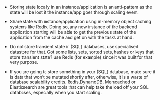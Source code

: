- Storing state locally in an instance/application is an anti-pattern as the state will be lost if the instance/app goes through scaling event.
- Share state with instance/application using in-memory object caching systems like Redis. Doing so, any new instance of the backend application starting will be able to get the previous state of the application from the cache and get on with the tasks at hand.
- Do not store transient state in (SQL) databases, use specialised datastore for that. Got some lists, sets, sorted sets, hashes or keys that store transient state? use Redis (for example) since it was built for that very purpose.

- If you are going to store something in your (SQL) database, make sure it is data that won’t be mutated shortly after, otherwise, it is a waste of database scalability credits.
Redis,DynamoDB, Memcached or Elasticsearch are great tools that can help take the load off your SQL databases, especially when you start scaling.

